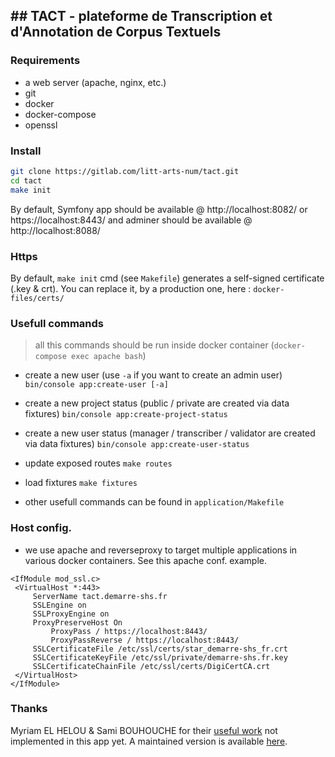 ## TACT - plateforme de Transcription et d'Annotation de Corpus Textuels
---------------------

### Requirements
* a web server (apache, nginx, etc.)
* git
* docker
* docker-compose
* openssl

### Install
```bash
git clone https://gitlab.com/litt-arts-num/tact.git
cd tact
make init
```

By default, Symfony app should be available @ http://localhost:8082/ or https://localhost:8443/
and adminer should be available @ http://localhost:8088/


### Https
By default, `make init` cmd (see `Makefile`) generates a self-signed certificate (.key & crt). You can replace it, by a production one, here : `docker-files/certs/`

### Usefull commands
> all this commands should be run inside docker container (`docker-compose exec apache bash`)

- create a new user (use `-a` if you want to create an admin user)
`bin/console app:create-user [-a]`

- create a new project status (public / private are created via data fixtures)
`bin/console app:create-project-status`

- create a new user status (manager / transcriber / validator are created via data fixtures)
`bin/console app:create-user-status`

- update exposed routes
`make routes`

- load fixtures
`make fixtures`

- other usefull commands can be found in `application/Makefile`


### Host config.
- we use apache and reverseproxy to target multiple applications in various docker containers. See this apache conf. example.

```
<IfModule mod_ssl.c>
 <VirtualHost *:443>
     ServerName tact.demarre-shs.fr
     SSLEngine on
     SSLProxyEngine on
     ProxyPreserveHost On
         ProxyPass / https://localhost:8443/
         ProxyPassReverse / https://localhost:8443/
     SSLCertificateFile /etc/ssl/certs/star_demarre-shs_fr.crt
     SSLCertificateKeyFile /etc/ssl/private/demarre-shs.fr.key
     SSLCertificateChainFile /etc/ssl/certs/DigiCertCA.crt
 </VirtualHost>
</IfModule>

```

### Thanks
Myriam EL HELOU & Sami BOUHOUCHE for their [useful work](https://github.com/elheloum/TEI2JSON) not implemented in this app yet. A maintained version is available [here](https://gitlab.com/litt-arts-num/tei2json).

